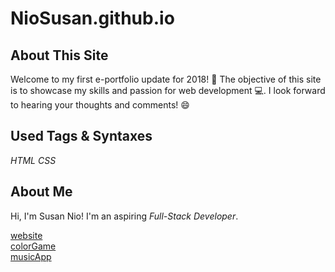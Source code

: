 # NioSusan.github.io
## About This Site
Welcome to my first e-portfolio update for 2018! :raising_hand: The objective of this site is to showcase my skills and passion for web development :computer:. I look forward to hearing your thoughts and comments! :smile:  
## Used Tags & Syntaxes
*HTML*
*CSS* 
## About Me     
Hi, I'm Susan Nio! I'm an aspiring _Full-Stack Developer_.   


[website](https://niosusan.github.io/)  
[colorGame](https://niosusan.github.io/colorGame/)  
[musicApp](https://niosusan.github.io/musicApp/circles.html)  


